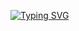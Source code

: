 [![Typing SVG](https://readme-typing-svg.demolab.com?font=Fira+Code&pause=1000&width=435&lines=%F0%9F%91%8B+Hi%2C+I%E2%80%99m+wmouren)](https://git.io/typing-svg)

<!---
wmouren/wmouren is a ✨ special ✨ repository because its `README.md` (this file) appears on your GitHub profile.
You can click the Preview link to take a look at your changes.
--->
